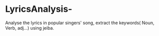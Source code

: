 # LyricsAnalysis-
Analyse the lyrics in popular singers' song, extract the keywords( Noun, Verb, adj...) using jeiba.

